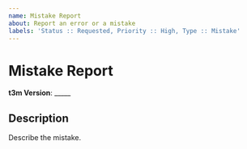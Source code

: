 ```yaml
---
name: Mistake Report
about: Report an error or a mistake
labels: 'Status :: Requested, Priority :: High, Type :: Mistake'
---
```


# Mistake Report #

**t3m Version**: _____

## Description ##

Describe the mistake.
